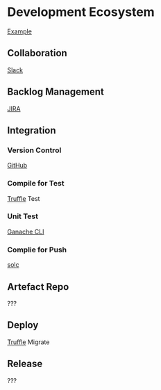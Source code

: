 # Development Ecosystem
[Example]("https://microsoft.github.io/techcasestudies/redback-devops.html")

## Collaboration
[Slack]("https://slack.com/")

## Backlog Management
[JIRA]("https://www.atlassian.com/software/jira")

## Integration

### Version Control
[GitHub]("https://github.com/")

### Compile for Test 
[Truffle]("http://truffleframework.com/") Test

### Unit Test
[Ganache CLI]("https://github.com/trufflesuite/ganache-cli")

### Complie for Push
[solc]("http://solidity.readthedocs.io/en/develop/using-the-compiler.html")

## Artefact Repo
???

## Deploy
[Truffle]("http://truffleframework.com/") Migrate

## Release
???
